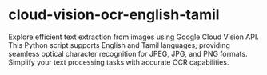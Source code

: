 # cloud-vision-ocr-english-tamil
Explore efficient text extraction from images using Google Cloud Vision API. This Python script supports English and Tamil languages, providing seamless optical character recognition for JPEG, JPG, and PNG formats. Simplify your text processing tasks with accurate OCR capabilities.
